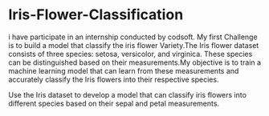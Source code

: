 # Iris-Flower-Classification

i have participate in an internship conducted by codsoft. My first Challenge is to build a model that classify the iris flower Variety.The Iris flower dataset consists of three species: setosa, versicolor, and virginica. These species can be distinguished based on their measurements.My objective is to train a machine learning model that can learn from these measurements and accurately classify the Iris flowers into their respective species.

Use the Iris dataset to develop a model that can classify iris flowers into different species based on their sepal and petal measurements.
